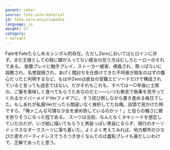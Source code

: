 ```yaml
---
parent: saber
source: fate-zero-material
id: fate-zero-encyclopedia
language: ja
weight: 27
category:
- servant
---
```


FateをFateたらしめるシンボル的存在。ただしZeroにおいてはヒロインに非ず。まだ王様としての殻に罅が入ってない彼女の在り方はむしろヒーローのそれである。
放置プレイに触手プレイ、ストーカー被害、視姦され、酔っぱらいに説教され、名誉毀損され、あげく闇討ちを仕掛けてきた不埒者が朋友のはずの腹心だったと判明するなど、もはやZeroは彼女の受難エピソードだけで構成されていると言っても過言ではない。だがそれもこれも、すべては一○年後に士郎の、ご飯を美味しく食べてもらうためなのだと――いつも無言で執筆を見守ってくれるセイバーメイドVerフィギアに、そう詫び倒しながら書き進める毎日でした。もしあれが私服Verだったら間違いなく挫折してたね俺。店頭で見かけた時ですら、「俺ァこんな可憐な少女を虐め倒しているのかッ！」と自らの醜さに膝を折りそうになった程である。
スーツは当初、なんとなくタキシードを想定していたのだが、いざ絵に描いてもらうと男装っぽい男装にならず、現行のオーソドックスなダークスーツに落ち着いた。よくよく考えてみれば、地方都市のひなびた夜をパーティドレスでうろつき歩くなんてのは羞恥プレイも甚だしいわけで、正解であったと思う。
